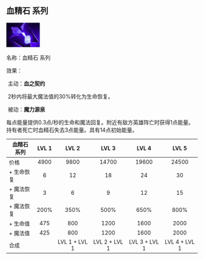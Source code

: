 ## 血精石 系列



![](src/icon/mjz_bloodstone.png)

名称：血精石 系列

效果：

​	主动：**血之契约**

​		2秒内将最大魔法值的30%转化为生命恢复。

​	被动：**魔力源泉**

​		每点能量提供0.3点/秒的生命和魔法回复。附近有敌方英雄阵亡时获得1点能量。持有者死亡时血精石失去3点能量。具有14点初始能量。



| 血精石 系列 | LVL 1 |     LVL 2     |     LVL 3     |     LVL 4     |     LVL 5     |
| ----------- | :---: | :-----------: | :-----------: | :-----------: | :-----------: |
| 价格        | 4900  |     9800      |     14700     |     19600     |     24500     |
| + 生命恢复  |   6   |      12       |      18       |      24       |      30       |
| + 魔法恢复  |   3   |       6       |       9       |      12       |      15       |
| + 魔法恢复  | 200%  |     350%      |     500%      |     650%      |     800%      |
| + 生命值    |  475  |      800      |     1200      |     1600      |     2000      |
| + 魔法值    |  425  |      800      |     1200      |     1600      |     2000      |
| 合成        |       | LVL 1 + LVL 1 | LVL 2 + LVL 1 | LVL 3 + LVL 1 | LVL 4 + LVL 1 |





